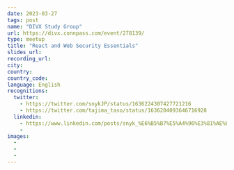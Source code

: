 ```yaml
---
date: 2023-03-27
tags: post
name: "DIVX Study Group"
url: https://divx.connpass.com/event/278139/
type: meetup
title: "React and Web Security Essentials"
slides_url:
recording_url: 
city: 
country: 
country_code: 
language: English
recognitions:
  twitter:
    - https://twitter.com/snykJP/status/1636224307427721216
    - https://twitter.com/tajima_taso/status/1636204093646716928
  linkedin:
    - https://www.linkedin.com/posts/snyk_%E6%B5%B7%E5%A4%96%E3%81%AE%E3%83%88%E3%83%83%E3%83%97%E3%82%A8%E3%83%B3%E3%82%B8%E3%83%8B%E3%82%A2%E3%81%8Creact%E3%82%A2%E3%83%97%E3%83%AA%E3%81%8C%E3%81%A9%E3%81%AE%E3%82%88%E3%81%86%E3%81%AB%E3%83%8F%E3%83%83%E3%82%AD%E3%83%B3%E3%82%B0%E3%81%95%E3%82%8C%E3%82%8B%E3%81%8B%E3%82%92%E3%83%AA%E3%82%A2%E3%83%AB-activity-7044095343218606080-la6Y?utm_source=share&utm_medium=member_desktop
    - 
images:
  - 
  - 
  - 
---
```

